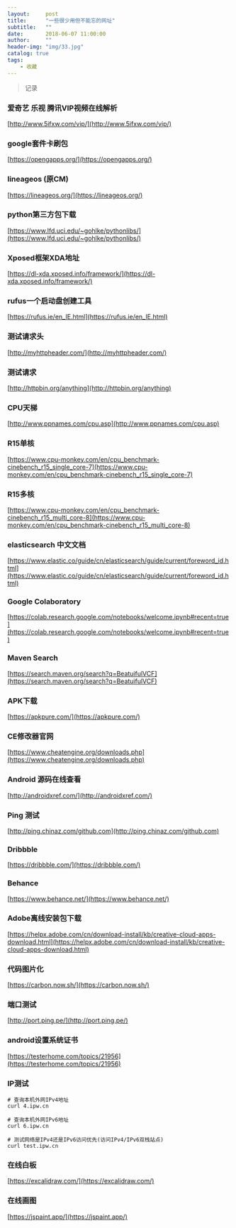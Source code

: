 ```yaml
---
layout:     post
title:      "一些很少用但不能忘的网址"
subtitle:   ""
date:       2018-06-07 11:00:00
author:     ""
header-img: "img/33.jpg"
catalog: true
tags:
    - 收藏
---
```

>记录

### 爱奇艺 乐视 腾讯VIP视频在线解析

[http://www.5ifxw.com/vip/](http://www.5ifxw.com/vip/)

### google套件卡刷包

[https://opengapps.org/](https://opengapps.org/)

### lineageos (原CM)

[https://lineageos.org/](https://lineageos.org/)

### python第三方包下载

[https://www.lfd.uci.edu/~gohlke/pythonlibs/](https://www.lfd.uci.edu/~gohlke/pythonlibs/)


### Xposed框架XDA地址

[https://dl-xda.xposed.info/framework/](https://dl-xda.xposed.info/framework/)

### rufus一个启动盘创建工具

[https://rufus.ie/en_IE.html](https://rufus.ie/en_IE.html)

### 测试请求头

[http://myhttpheader.com/](http://myhttpheader.com/)

### 测试请求

[http://httpbin.org/anything](http://httpbin.org/anything)



### CPU天梯

[http://www.ppnames.com/cpu.asp](http://www.ppnames.com/cpu.asp)

### R15单核

[https://www.cpu-monkey.com/en/cpu_benchmark-cinebench_r15_single_core-7](https://www.cpu-monkey.com/en/cpu_benchmark-cinebench_r15_single_core-7)

### R15多核

[https://www.cpu-monkey.com/en/cpu_benchmark-cinebench_r15_multi_core-8](https://www.cpu-monkey.com/en/cpu_benchmark-cinebench_r15_multi_core-8)

### elasticsearch 中文文档

[https://www.elastic.co/guide/cn/elasticsearch/guide/current/foreword_id.html](https://www.elastic.co/guide/cn/elasticsearch/guide/current/foreword_id.html)

### Google Colaboratory
[https://colab.research.google.com/notebooks/welcome.ipynb#recent=true](https://colab.research.google.com/notebooks/welcome.ipynb#recent=true)

### Maven Search

[https://search.maven.org/search?q=BeatuifulVCF](https://search.maven.org/search?q=BeatuifulVCF)

### APK下载

[https://apkpure.com/](https://apkpure.com/)

### CE修改器官网

[https://www.cheatengine.org/downloads.php](https://www.cheatengine.org/downloads.php)

### Android 源码在线查看

[http://androidxref.com/](http://androidxref.com/)

### Ping 测试
[http://ping.chinaz.com/github.com](http://ping.chinaz.com/github.com)

### Dribbble
[https://dribbble.com/](https://dribbble.com/)

### Behance
[https://www.behance.net/](https://www.behance.net/)


### Adobe离线安装包下载
[https://helpx.adobe.com/cn/download-install/kb/creative-cloud-apps-download.html](https://helpx.adobe.com/cn/download-install/kb/creative-cloud-apps-download.html)


### 代码图片化

[https://carbon.now.sh/](https://carbon.now.sh/)


### 端口测试

[http://port.ping.pe/](http://port.ping.pe/)

### android设置系统证书

[https://testerhome.com/topics/21956](https://testerhome.com/topics/21956)


### IP测试

```
# 查询本机外网IPv4地址
curl 4.ipw.cn

# 查询本机外网IPv6地址
curl 6.ipw.cn

# 测试网络是IPv4还是IPv6访问优先(访问IPv4/IPv6双栈站点)
curl test.ipw.cn

```

### 在线白板

[https://excalidraw.com/](https://excalidraw.com/)

### 在线画图

[https://jspaint.app/](https://jspaint.app/)


